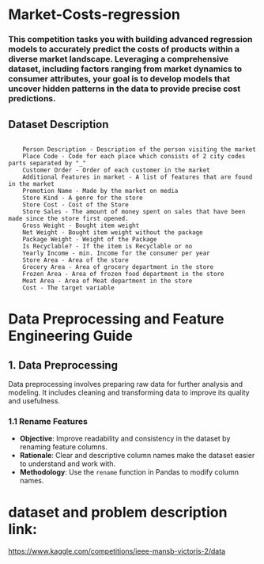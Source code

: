 # Market-Costs-regression
### This competition tasks you with building advanced regression models to accurately predict the costs of products within a diverse market landscape. Leveraging a comprehensive dataset, including factors ranging from market dynamics to consumer attributes, your goal is to develop models that uncover hidden patterns in the data to provide precise cost predictions. 
## Dataset Description
```

    Person Description - Description of the person visiting the market
    Place Code - Code for each place which consists of 2 city codes parts separated by "_"
    Customer Order - Order of each customer in the market
    Additional Features in market - A list of features that are found in the market
    Promotion Name - Made by the market on media
    Store Kind - A genre for the store
    Store Cost - Cost of the Store
    Store Sales - The amount of money spent on sales that have been made since the store first opened.
    Gross Weight - Bought item weight
    Net Weight - Bought item weight without the package
    Package Weight - Weight of the Package
    Is Recyclable? - If the item is Recyclable or no
    Yearly Income - min. Income for the consumer per year
    Store Area - Area of the store
    Grocery Area - Area of grocery department in the store
    Frozen Area - Area of frozen food department in the store
    Meat Area - Area of Meat department in the store
    Cost - The target variable

```
# Data Preprocessing and Feature Engineering Guide


## 1. Data Preprocessing
Data preprocessing involves preparing raw data for further analysis and modeling. It includes cleaning and transforming data to improve its quality and usefulness.

### 1.1 Rename Features
- **Objective**: Improve readability and consistency in the dataset by renaming feature columns.
- **Rationale**: Clear and descriptive column names make the dataset easier to understand and work with.
- **Methodology**: Use the `rename` function in Pandas to modify column names. 
 

# dataset and problem description link:
https://www.kaggle.com/competitions/ieee-mansb-victoris-2/data

